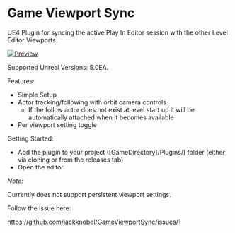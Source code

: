 # Game Viewport Sync
UE4 Plugin for syncing the active Play In Editor session with the other Level Editor Viewports.

[![Preview](https://i.imgur.com/5PEwR0p.gif)](https://gfycat.com/responsiblemealyheifer.gif)

Supported Unreal Versions:
5.0EA.

Features:
- Simple Setup
- Actor tracking/following with orbit camera controls 
  - If the follow actor does not exist at level start up it will be automatically attached when it becomes available
- Per viewport setting toggle

Getting Started:
- Add the plugin to your project ([GameDirectory]/Plugins/) folder (either via cloning or from the releases tab)
- Open the editor.

*Note:*

Currently does not support persistent viewport settings. 

Follow the issue here:

https://github.com/jackknobel/GameViewportSync/issues/1
